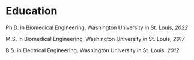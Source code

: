 # Education

Ph.D. in Biomedical Engineering, Washington University in St. Louis, *2022*

M.S. in Biomedical Engineering, Washington University in St. Louis, *2017*

B.S. in Electrical Engineering, Washington University in St. Louis, *2012*

<!-- 2022 -->
<!-- : **Washington University in St. Louis**, St. Louis, MO -->
<!-- : Doctor of Philosophy in Biomedical Engineering -->
<!-- : *Dissertation: Mechanisms of Primate Working Memory* -->
<!-- : - Cognitive and Computation Systems Neuroscience Fellowship, *2015-2017* -->
<!-- : - Computational Sensory and Motor Neuroscience Summer School, *2016* -->

<!-- 2017 -->
<!-- : **Washington University in St. Louis**, St. Louis, MO -->
<!-- : Master of Science in Biomedical Engineering -->

<!-- 2012 -->
<!-- : **Washington University in St. Louis**, St. Louis, MO -->
<!-- : Bachelor of Science in Electrical Engineering -->
<!-- : *Minor: Computer Science* -->
<!-- : - Eta Kappa Nu, *2012* -->
<!-- : - David Levy Electrical and Systems Engineering Award for Design Excellence, *2012* -->
<!-- : - National Science Foundation Supplemental Grant for Undergraduate Research, *2011* -->
